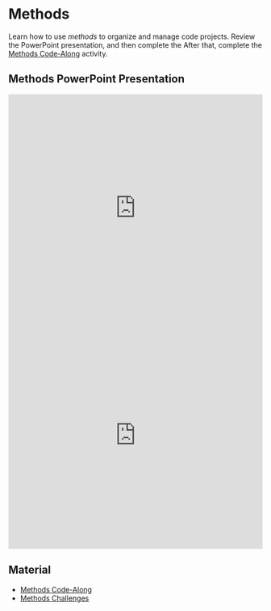 # Methods
Learn how to use _methods_ to organize and manage code projects. Review the PowerPoint presentation, and then complete the  After that, complete the [Methods Code-Along](MethodsCodeAlong.md) activity.

## Methods PowerPoint Presentation
<iframe src='https://view.officeapps.live.com/op/embed.aspx?src=https://hylandtechclub.com/cs-101/Methods/Methods.pptx' width='100%' height='450px' frameborder='0'></iframe>
<iframe width="100%" height="450px" src="https://www.youtube.com/embed/fZ4GTVkFa0s" frameborder="0" allow="accelerometer; autoplay; encrypted-media; gyroscope; picture-in-picture" allowfullscreen></iframe>

## Material
- [Methods Code-Along](MethodsCodeAlong.md)
- [Methods Challenges](MethodsChallenges.md)